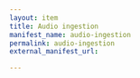 ```yaml
---
layout: item
title: Audio ingestion
manifest_name: audio-ingestion
permalink: audio-ingestion
external_manifest_url: 

---
```

<!-- Add an essay or interpretive material below this line,
using HTML or markdown.  Do not modify this file above this line -->

